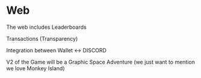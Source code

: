 # Web

The web includes Leaderboards

Transactions (Transparency)

Integration between Wallet <-> DISCORD

V2 of the Game will be a Graphic Space Adventure (we just want to mention we love Monkey Island)

